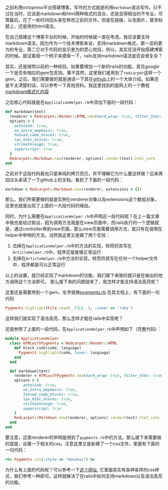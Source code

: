 之前利用octopress平台搭建博客，写作的方式就是利用`markdown`语法写作。只不过在当时，应该是markdown和html两种格式的混合，还是显得相当的不专业。尽管最后，花了一些时间回头来在修改之前的文件。但是在链接，以及图片，甚至标题上，还是用的html语法。

在自己搭建这个博客平台的时候，开始的时候就一直在考虑。我应该要支持markdown语法，因为作为一个技术博客来说，支持markdown格式，第一显的更为的专业，第二它对于代码的显示更为的赏心悦目。所以，其实在没开始搭建博客的时候。就试着用一个例子来摸索一下，rails支持markdown语法是否会很复杂？

其实，还是按照以前的一种经验。如果要增加一个新的rails的功能，首先google一下是否有相应的gem包支持。果不其然，这里我们是用到了`redcarpet`这样一个gem。之后，我们需要做的就是通读一下其在[github](https://github.com/vmg/redcarpet)上的一个大体介绍。如果还是不太清楚的话，可以参考一下其他资料。我这里找到的是网上的一个教程[markdown格式化内容](http://happypeter.github.io/rails-tricks/10_markdown.html)

之后核心代码就是在`ApplicationHelper.rb`中添加下面的一段代码：

```ruby
def markdown(text)
  renderer = Redcarpet::Render::HTML.new(hard_wrap: true, filter_html: true)
  options = {
    autolink: true,
    no_intra_emphasis: true,
    fenced_code_blocks: true,
    lax_html_blocks: true,
    strikethrough: true,
    superscript: true
  }
  Redcarpet::Markdown.new(renderer, options).render(text).html_safe
end
```

之前对于这段代码我也只是单纯的拷贝而已，并不理解它为什么要这样做？后来再回过头来读了一下github上的文档。看到了下面的一段代码：

```ruby
markdown = Redcarpet::Markdown.new(renderer, extensions = {})
```

那么，我们所需要做的就是实例化renderer对象以及extensions这个数组对象，这里也就是出现了上面的一大段代码的缘由。

同时，为什么需要在`ApplicationHelper.rb`中声明这一段代码呢？在上一篇文章中我也是给过假设，因为调用方法我是在view页面中，而rails执行的一个逻辑就是，通过controller再到view页面，那么view页面需要调用方法，就只有在调用在helper中申明的方法。当然我这里又是做了两个实验：
1. 去掉在`ApplicationHelper.rb`中的方法的实现，转而将其写在`ArticleHelper.rb`中，程序还是能够正常运行
2. 去掉在`ArticleHelper.rb`中方法的实现，转而将其写在任何一个helper文件中，程序都是可以正常运行

以上的设置，就已经实现了markdown的功能，我们接下来做的就只是在输出的地方调用这个方法即可。
那么接下来的问题就来了，我怎样才能支持语法高亮呢？

这里还是需要用到一个gem，名字就做[pygments.rb](https://github.com/tmm1/pygments.rb)
在其文档上，有下面的一句代码

```ruby
Pygments.highlight(File.read(__FILE__), :lexer => 'ruby')
```

这样我们就实现了语法高亮，那么怎样才能在rails中实现呢？

还是参照了上面的一段代码，在`ApplicationHelper.rb`中声明如下（完整代码）：

```ruby
module ApplicationHelper
  class HTMLwithPygments < Redcarpet::Render::HTML
    def block_code(code, language)
      Pygments.highlight(code, lexer: language)
    end
  end

  def markdown(text)
    renderer = HTMLwithPygments.new(hard_wrap: true, filter_html: true)
    options = {
        autolink: true,
        no_intra_emphasis: true,
        fenced_code_blocks: true,
        lax_html_blocks: true,
        strikethrough: true,
        superscript: true
    }
    Redcarpet::Markdown.new(renderer, options).render(text).html_safe
  end
end
```

要注意，这里renderer的申明是用到了`pygments.rb`中的方法。那么接下来需要做的就是，设置一下相关的css。注意这里又是新建了一个css文件，里面有下面的一句代码：

```ruby
<%= Pygments.css(:style => "monokai") %>
```

为什么有上面的代码呢？可以参考一下[这个网址](http://richleland.github.io/pygments-css/),
它里面其实有各种各样的css样式，我们参考一种即可。这样就解决了在rails中如何支持markdown以及语法高亮的功能。